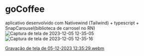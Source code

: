 # goCoffee
aplicativo desenvolvido com Nativewind (Tailwind) + typescript + SnapCarousel(biblioteca de carrosel no RN)
![Captura de tela de 2023-12-05 12-35-05](https://github.com/luizzfranca/goCoffee/assets/70065768/f9761b9d-119e-4f54-af71-911263b2e424)
![Captura de tela de 2023-12-05 12-35-16](https://github.com/luizzfranca/goCoffee/assets/70065768/85f65091-ea66-4d0b-88b1-6f318f30667e)

[Gravação de tela de 05-12-2023 12:35:29.webm](https://github.com/luizzfranca/goCoffee/assets/70065768/d711f09e-e525-4764-b9db-6c91bfd0800b)
